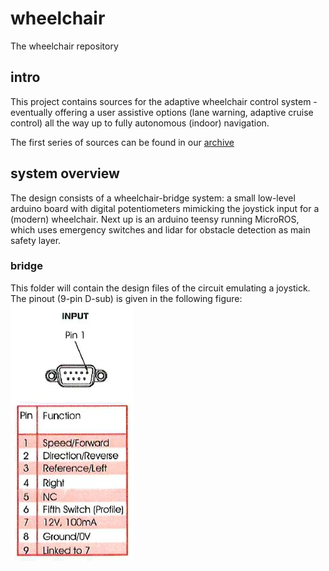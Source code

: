 # wheelchair
The wheelchair repository

## intro
This project contains sources for the adaptive wheelchair control system - eventually offering a user assistive options (lane warning, adaptive cruise control) all the way up to fully autonomous (indoor) navigation.

The first series of sources can be found in our [archive](https://github.com/abilitytechlab/archive/tree/main/sjoerd) 

## system overview
The design consists of a wheelchair-bridge system: a small low-level arduino board with digital potentiometers mimicking the joystick input for a (modern) wheelchair. Next up is an arduino teensy running MicroROS, which uses emergency switches and lidar for obstacle detection as main safety layer.

### bridge
This folder will contain the design files of the circuit emulating a joystick. The pinout (9-pin D-sub) is given in the following figure: 
![9-pol d-sub connection for joystick](https://github.com/abilitytechlab/wheelchair/blob/main/bridge/joystick.jpeg)


